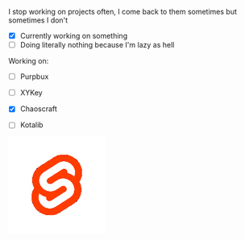 I stop working on projects often, I come back to them sometimes but sometimes I don't

- [X] Currently working on something
- [ ] Doing literally nothing because I'm lazy as hell

Working on:

- [ ] Purpbux
- [ ] XYKey
- [X] Chaoscraft
- [ ] Kotalib


![svele gif](https://raw.githubusercontent.com/kotakotik22/kotakotik22/main/svelte.gif)
